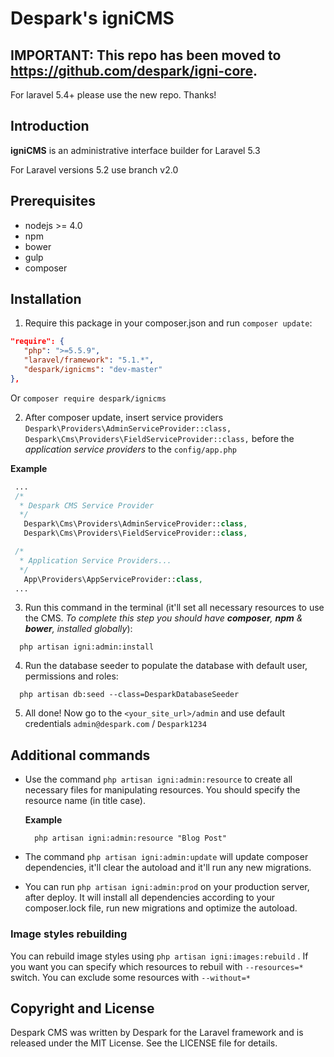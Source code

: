 # Despark's igniCMS
## IMPORTANT: This repo has been moved to https://github.com/despark/igni-core. 
For laravel 5.4+ please use the new repo. Thanks!

## Introduction
**igniCMS** is an administrative interface builder for Laravel 5.3

For Laravel versions 5.2 use branch v2.0

## Prerequisites

 - nodejs >= 4.0
 - npm
 - bower
 - gulp
 - composer

## Installation

1. Require this package in your composer.json and run `composer update`:

  ```json
  "require": {
     "php": ">=5.5.9",
     "laravel/framework": "5.1.*",
     "despark/ignicms": "dev-master"
  },
  ```

  Or `composer require despark/ignicms`

2. After composer update, insert service providers `Despark\Providers\AdminServiceProvider::class,` `Despark\Cms\Providers\FieldServiceProvider::class,` before the _application service providers_ to the `config/app.php`

  **Example**

  ```php
   ...
   /*
    * Despark CMS Service Provider
    */
     Despark\Cms\Providers\AdminServiceProvider::class,
     Despark\Cms\Providers\FieldServiceProvider::class,

   /*
    * Application Service Providers...
    */
     App\Providers\AppServiceProvider::class,
   ...
  ```

3. Run this command in the terminal (it'll set all necessary resources to use the CMS. _To complete this step you should have **composer**, **npm** & **bower**, installed globally_):

  ```
    php artisan igni:admin:install
  ```

4. Run the database seeder to populate the database with default user, permissions and roles:

  ```
    php artisan db:seed --class=DesparkDatabaseSeeder
  ```

5. All done! Now go to the `<your_site_url>/admin` and use default credentials `admin@despark.com` / `Despark1234`

## Additional commands

- Use the command `php artisan igni:admin:resource` to create all necessary files for manipulating resources. You should specify the resource name (in title case).

  **Example**

  ```
    php artisan igni:admin:resource "Blog Post"
  ```

- The command `php artisan igni:admin:update` will update composer dependencies, it'll clear the autoload and it'll run any new migrations.

- You can run `php artisan igni:admin:prod` on your production server, after deploy. It will install all dependencies according to your composer.lock file, run new migrations and optimize the autoload.

### Image styles rebuilding ###
You can rebuild image styles using `php artisan igni:images:rebuild` . If you want you can specify which resources to rebuil with `--resources=*` switch.
You can exclude some resources with `--without=*`

## Copyright and License 

Despark CMS was written by Despark for the Laravel framework and is released under the MIT License. See the LICENSE file for details.
